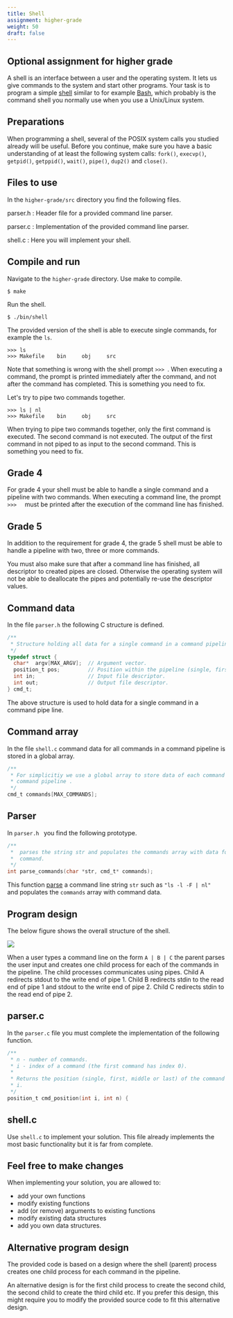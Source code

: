 ```yaml
---
title: Shell
assignment: higher-grade
weight: 50
draft: false
---
```


<h2 class="subtitle">Optional assignment for higher grade</h2>

A shell is an interface between a user and the
operating system. It lets us give commands to the system and start other
programs.
Your task is to program a simple [shell][wp-shell] similar to for
example [Bash][wp-bash], which probably is the command shell you normally use
when you use a Unix/Linux system. 

[wp-shell]: https://en.wikipedia.org/wiki/Shell_(computing)
[wp-bash]: https://en.wikipedia.org/wiki/Bash_(Unix_shell)

## Preparations

When programming a shell, several of the POSIX system calls you studied already
will be useful. Before you continue, make sure you have a basic understanding of
at least the following system calls: `fork()`, `execvp()`, `getpid()`, `getppid()`,
`wait()`, `pipe()`, `dup2()` and `close()`.

## Files to use

In the `higher-grade/src` directory you find the following files. 

parser.h
: Header file for a provided command line parser. 

parser.c
: Implementation of the provided command line parser. 

shell.c
: Here you will implement your shell. 

## Compile and run 

Navigate to the `higher-grade` directory. Use make to compile.

``` text
$ make
```

Run the shell.

``` text
$ ./bin/shell
```

The provided version of the shell is able to execute single commands, for
example the `ls`.

``` text
>>> ls
>>> Makefile	bin		obj		src
````

Note that something is wrong with the shell prompt `>>> `. When executing a
command, the prompt is printed immediately after the command, and not after the
command has completed. This is something you need to fix.  

Let's try to pipe two commands together. 

``` text
>>> ls | nl
>>> Makefile	bin		obj		src
```

When trying to pipe two commands together, only the first command is executed.
The second command is not executed. The output of the first command in not piped
to as input to the second command. This is something you need to fix. 

## Grade 4

For grade 4 your shell must be able to handle a single command and a pipeline
with two commands. When executing a command line, the prompt `>>> ` &nbsp; must be
printed after the execution of the command line has finished. 

## Grade 5

In addition to the requirement for grade 4, the grade 5 shell must be able to
handle a pipeline with two, three or more commands. 

You must also make sure that after a command line has finished, all
descriptor to created pipes are closed. Otherwise the operating system will not
be able to deallocate the pipes and potentially re-use the descriptor values. 

## Command data

In the file `parser.h` the following  C structure is defined. 

``` C
/**
 * Structure holding all data for a single command in a command pipeline.
 */
typedef struct {
  char*  argv[MAX_ARGV];  // Argument vector.
  position_t pos;         // Position within the pipeline (single, first, middle or last).
  int in;                 // Input file descriptor.
  int out;                // Output file descriptor.
} cmd_t;
```

The above structure is used to hold data for a single command in a command pipe
line. 

## Command array

In the file `shell.c` command data for all commands in
a command pipeline is stored in a global array.

``` C
/**
 * For simplicitiy we use a global array to store data of each command in a
 * command pipeline .
 */
cmd_t commands[MAX_COMMANDS];
```

## Parser

In `parser.h ` you find the following prototype. 

``` C
/**
 *  parses the string str and populates the commands array with data for each
 *  command.
 */
int parse_commands(char *str, cmd_t* commands);
```

This function [parse][wp-parsing] a command line string `str` such as `"ls -l -F
| nl" ` and populates  the `commands` array with command data.


[wp-parsing]: https://en.wikipedia.org/wiki/Parsing#Computer_languages

## Program design

The below figure shows the overall structure of the shell. 

![](/v1/images/processes-and-ipc/shell-pipeline.png)

When a user types a command line on the form `A | B | C` the parent parses the
user input and creates one child process for each of the commands in the
pipeline. The child processes communicates using pipes. Child A redirects stdout
to the write end of pipe 1. Child B redirects stdin to the read end of pipe 1
and stdout to the write end of pipe 2. Child C redirects stdin to the read end
of pipe 2.

## parser.c

In the `parser.c` file you must complete the
implementation of the following function. 

``` C
/**
 * n - number of commands.
 * i - index of a command (the first command has index 0).
 *
 * Returns the position (single, first, middle or last) of the command at index
 * i.
 */
position_t cmd_position(int i, int n) {
```

## shell.c

Use `shell.c` to implement your solution. This file
already implements the most basic functionality but it is far from complete.

## Feel free to make changes 

When implementing your solution, you are allowed to:

- add your own functions
- modify existing functions
- add (or remove) arguments to existing functions
- modify existing data structures
- add you own data structures.

## Alternative program design

The provided code is based on a design where the shell (parent) process creates
one child process for each command in the pipeline. 

An alternative design is for the first child process to create the second child,
the second child to create the third child etc. If you prefer this design, this
might require you to modify the provided source code to fit this alternative
design. 
